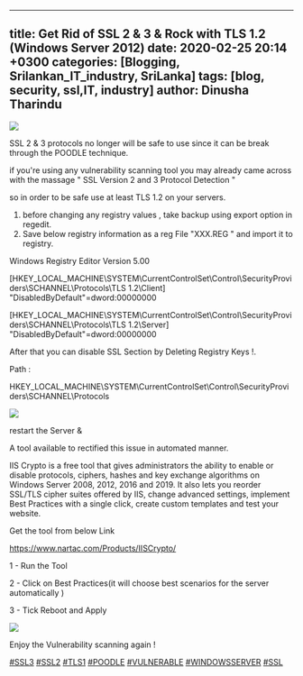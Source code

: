 
---
title: Get Rid of SSL 2 & 3 & Rock with TLS 1.2 (Windows Server 2012)
date: 2020-02-25 20:14 +0300
categories: [Blogging, Srilankan_IT_industry, SriLanka]
tags: [blog, security, ssl,IT, industry]
author: Dinusha Tharindu
---


  
  

![](https://static.wixstatic.com/media/e54cd3_27ab46c2e7dd4d14a601c35d611f9bdd~mv2.jpg/v1/fill/w_360,h_225,al_c,q_90,usm_0.66_1.00_0.01/e54cd3_27ab46c2e7dd4d14a601c35d611f9bdd~mv2.webp)

  
  
  
  

SSL 2 & 3 protocols no longer will be safe to use since it can be break through the POODLE technique.

  
  
  
  

if you're using any vulnerability scanning tool you may already came across with the massage " SSL Version 2 and 3 Protocol Detection "

  
  
  
  

so in order to be safe use at least TLS 1.2 on your servers.

  
  
  
  

1.  before changing any registry values , take backup using export option in regedit.
2.  Save below registry information as a reg File "XXX.REG " and import it to registry.

  
  
  
  

Windows Registry Editor Version 5.00  
  
\[HKEY\_LOCAL\_MACHINE\\SYSTEM\\CurrentControlSet\\Control\\SecurityProviders\\SCHANNEL\\Protocols\\TLS 1.2\\Client\]  
"DisabledByDefault"=dword:00000000  
  
\[HKEY\_LOCAL\_MACHINE\\SYSTEM\\CurrentControlSet\\Control\\SecurityProviders\\SCHANNEL\\Protocols\\TLS 1.2\\Server\]  
"DisabledByDefault"=dword:00000000

  
  
  
  

After that you can disable SSL Section by Deleting Registry Keys !.

  
  
  
  

Path :

  
  
  
  

HKEY\_LOCAL\_MACHINE\\SYSTEM\\CurrentControlSet\\Control\\SecurityProviders\\SCHANNEL\\Protocols

  
  
  
  

![](https://static.wixstatic.com/media/e54cd3_51b46efd912d46d4b3e588ed006760f6~mv2.jpg/v1/fill/w_360,h_226,al_c,q_90,usm_0.66_1.00_0.01/e54cd3_51b46efd912d46d4b3e588ed006760f6~mv2.webp)

  

  
  
  
  

restart the Server &

  
  
  
  

A tool available to rectified this issue in automated manner.

  
  
  
  

IIS Crypto is a free tool that gives administrators the ability to enable or disable protocols, ciphers, hashes and key exchange algorithms on Windows Server 2008, 2012, 2016 and 2019. It also lets you reorder SSL/TLS cipher suites offered by IIS, change advanced settings, implement Best Practices with a single click, create custom templates and test your website.

  
  
  
  

Get the tool from below Link

  
  
  
  

https://www.nartac.com/Products/IISCrypto/

  
  
  
  

1 - Run the Tool

  
  
  
  

2 - Click on Best Practices(it will choose best scenarios for the server automatically )

  
  
  
  

  
  
  
  

3 - Tick Reboot and Apply

  
  
  
  

![](https://static.wixstatic.com/media/e54cd3_f3fb03504a014198ad37790919305aa1~mv2.png/v1/fill/w_740,h_615,al_c,q_90,usm_0.66_1.00_0.01/e54cd3_f3fb03504a014198ad37790919305aa1~mv2.webp)

  
  
  
  

Enjoy the Vulnerability scanning again !

  
  
  
  

[#SSL3](https://social-blog.wix.com/search/.hash.ssl3) [#SSL2](https://social-blog.wix.com/search/.hash.ssl2) [#TLS1](https://social-blog.wix.com/search/.hash.tls1) [#POODLE](https://social-blog.wix.com/search/.hash.poodle) [#VULNERABLE](https://social-blog.wix.com/search/.hash.vulnerable) [#WINDOWSSERVER](https://social-blog.wix.com/search/.hash.windowsserver) [#SSL](https://social-blog.wix.com/search/.hash.ssl) 

  
  
  
  
